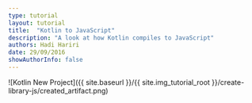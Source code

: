 ```yaml
---
type: tutorial
layout: tutorial
title:  "Kotlin to JavaScript"
description: "A look at how Kotlin compiles to JavaScript"
authors: Hadi Hariri 
date: 29/09/2016
showAuthorInfo: false
---
```





   ![Kotlin New Project]({{ site.baseurl }}/{{ site.img_tutorial_root }}/create-library-js/created_artifact.png)

   
   [intellijdownload]: http://www.jetbrains.com/idea/download/index.html
[jetbrains]: http://www.jetbrains.com
[getting_started_command_line]: command-line.html
